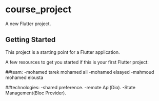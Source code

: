 # course_project

A new Flutter project.

## Getting Started

This project is a starting point for a Flutter application.

A few resources to get you started if this is your first Flutter project:

##team:
 -mohamed tarek mohamed ali 
 -mohamed elsayed
 -mahmoud mohamed elousta
 
##technologies:
-shared preference.
-remote Api(Dio).
-State Management(Bloc Provider).